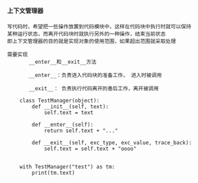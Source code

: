 #### 上下文管理器

>
    写代码时，希望把一些操作放置到代码模块中，这样在代码块中执行时就可以保持
    某种运行状态，而离开代码块时就执行另外的一种操作，结束当前状态
    即上下文管理器的目的就是实现对象的使用范围，如果超出范围就采取处理

    需要实现
           __enter__和__exit__方法

           __enter__：负责进入代码块的准备工作， 进入时被调用

           __exit__： 负责执行代码离开的善后工作，离开被调用


```
    class TestManager(object):
        def __init__(self, text):
            self.text = text

        def __enter__(self):
            return self.text + "..."

        def __exit__(self, exc_type, exc_value, trace_back):
            self.text = self.text + "oooo"

    
    with TestManager("test") as tm:
        print(tm.text)
```
